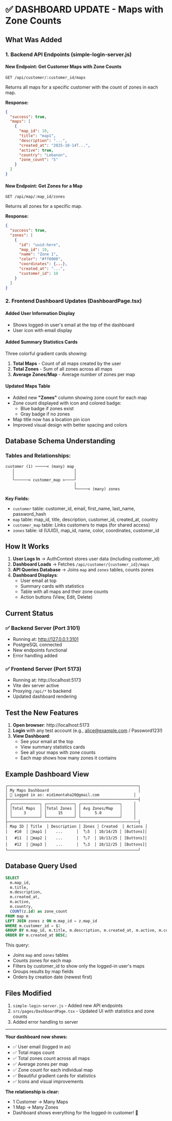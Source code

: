 # ✅ DASHBOARD UPDATE - Maps with Zone Counts

## What Was Added

### 1. **Backend API Endpoints** (simple-login-server.js)

#### New Endpoint: Get Customer Maps with Zone Counts
```
GET /api/customer/:customer_id/maps
```
Returns all maps for a specific customer with the count of zones in each map.

**Response:**
```json
{
  "success": true,
  "maps": [
    {
      "map_id": 10,
      "title": "map1",
      "description": "...",
      "created_at": "2025-10-14T...",
      "active": true,
      "country": "Lebanon",
      "zone_count": "5"
    }
  ]
}
```

#### New Endpoint: Get Zones for a Map
```
GET /api/map/:map_id/zones
```
Returns all zones for a specific map.

**Response:**
```json
{
  "success": true,
  "zones": [
    {
      "id": "uuid-here",
      "map_id": 10,
      "name": "Zone 1",
      "color": "#ff0000",
      "coordinates": {...},
      "created_at": "...",
      "customer_id": 18
    }
  ]
}
```

### 2. **Frontend Dashboard Updates** (DashboardPage.tsx)

#### Added User Information Display
- Shows logged-in user's email at the top of the dashboard
- User icon with email display

#### Added Summary Statistics Cards
Three colorful gradient cards showing:
1. **Total Maps** - Count of all maps created by the user
2. **Total Zones** - Sum of all zones across all maps
3. **Average Zones/Map** - Average number of zones per map

#### Updated Maps Table
- Added new **"Zones"** column showing zone count for each map
- Zone count displayed with icon and colored badge:
  - Blue badge if zones exist
  - Gray badge if no zones
- Map title now has a location pin icon
- Improved visual design with better spacing and colors

## Database Schema Understanding

### Tables and Relationships:

```
customer (1) ─────< (many) map
   │                          │
   │                          │
   └──────< customer_map >────┘
                              │
                              └─────< (many) zones
```

**Key Fields:**
- `customer` table: customer_id, email, first_name, last_name, password_hash
- `map` table: map_id, title, description, customer_id, created_at, country
- `customer_map` table: Links customers to maps (for shared access)
- `zones` table: id (UUID), map_id, name, color, coordinates, customer_id

## How It Works

1. **User Logs In** → AuthContext stores user data (including customer_id)
2. **Dashboard Loads** → Fetches `/api/customer/{customer_id}/maps`
3. **API Queries Database** → Joins `map` and `zones` tables, counts zones
4. **Dashboard Displays**:
   - User email at top
   - Summary cards with statistics
   - Table with all maps and their zone counts
   - Action buttons (View, Edit, Delete)

## Current Status

### ✅ Backend Server (Port 3101)
- Running at: http://127.0.0.1:3101
- PostgreSQL connected
- New endpoints functional
- Error handling added

### ✅ Frontend Server (Port 5173)
- Running at: http://localhost:5173
- Vite dev server active
- Proxying `/api/*` to backend
- Updated dashboard rendering

## Test the New Features

1. **Open browser**: http://localhost:5173
2. **Login** with any test account (e.g., alice@example.com / Password123!)
3. **View Dashboard**:
   - See your email at the top
   - View summary statistics cards
   - See all your maps with zone counts
   - Each map shows how many zones it contains

## Example Dashboard View

```
┌─────────────────────────────────────────────────────────┐
│ My Maps Dashboard                                       │
│ 👤 Logged in as: eidimontaha20@gmail.com               │
├─────────────────────────────────────────────────────────┤
│ ┌────────────┐ ┌────────────┐ ┌─────────────────┐     │
│ │Total Maps  │ │Total Zones │ │ Avg Zones/Map   │     │
│ │     3      │ │     15     │ │      5.0        │     │
│ └────────────┘ └────────────┘ └─────────────────┘     │
├─────────────────────────────────────────────────────────┤
│ Map ID │ Title  │ Description │ Zones │ Created  │ Actions │
│   #10  │ 📍map1 │    ...      │  🏷️5  │ 10/14/25 │ [Buttons]│
│   #11  │ 📍map2 │    ...      │  🏷️7  │ 10/13/25 │ [Buttons]│
│   #12  │ 📍map3 │    ...      │  🏷️3  │ 10/12/25 │ [Buttons]│
└─────────────────────────────────────────────────────────┘
```

## Database Query Used

```sql
SELECT 
  m.map_id,
  m.title,
  m.description,
  m.created_at,
  m.active,
  m.country,
  COUNT(z.id) as zone_count
FROM map m
LEFT JOIN zones z ON m.map_id = z.map_id
WHERE m.customer_id = $1
GROUP BY m.map_id, m.title, m.description, m.created_at, m.active, m.country
ORDER BY m.created_at DESC;
```

This query:
- Joins `map` and `zones` tables
- Counts zones for each map
- Filters by customer_id to show only the logged-in user's maps
- Groups results by map fields
- Orders by creation date (newest first)

## Files Modified

1. `simple-login-server.js` - Added new API endpoints
2. `src/pages/DashboardPage.tsx` - Updated UI with statistics and zone counts
3. Added error handling to server

---

**Your dashboard now shows:**
- ✅ User email (logged in as)
- ✅ Total maps count
- ✅ Total zones count across all maps
- ✅ Average zones per map
- ✅ Zone count for each individual map
- ✅ Beautiful gradient cards for statistics
- ✅ Icons and visual improvements

**The relationship is clear:**
- 1 Customer → Many Maps
- 1 Map → Many Zones
- Dashboard shows everything for the logged-in customer! 🎉
